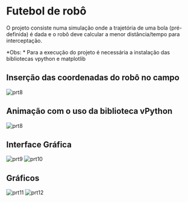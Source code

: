 # Futebol de robô
O projeto consiste numa simulação onde a trajetória de uma bola (pré-definida) é dada e o robô deve calcular a menor distância/tempo para interceptação.

*Obs: * Para a execução do projeto é necessária a instalação das bibliotecas vpython e matplotlib

## Inserção das coordenadas do robô no campo
![prt8](https://user-images.githubusercontent.com/56837996/89851819-c6191800-db63-11ea-8348-9881eb534c5e.JPG)

## Animação com o uso da biblioteca vPython
![prt8](https://user-images.githubusercontent.com/56837996/89852278-e5647500-db64-11ea-901c-9dc95efecaa0.gif)

## Interface Gráfica
![prt9](https://user-images.githubusercontent.com/56837996/89852380-16dd4080-db65-11ea-9b0a-689ff04dbed2.JPG)
![prt10](https://user-images.githubusercontent.com/56837996/89852427-2fe5f180-db65-11ea-98cb-11bdc81ce685.JPG)

## Gráficos
![prt11](https://user-images.githubusercontent.com/56837996/89852702-cf0ae900-db65-11ea-81d7-42f17f1aa009.png)
![prt12](https://user-images.githubusercontent.com/56837996/89852649-b569a180-db65-11ea-97d6-b8e98d4e66d9.JPG)
